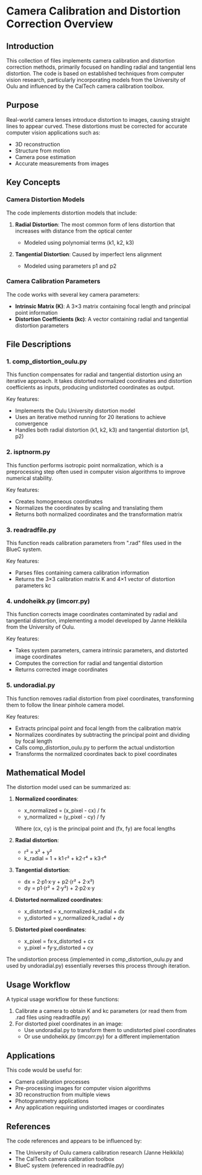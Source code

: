 # Camera Calibration and Distortion Correction Overview

## Introduction

This collection of files implements camera calibration and distortion correction methods, primarily focused on handling radial and tangential lens distortion. The code is based on established techniques from computer vision research,
particularly incorporating models from the University of Oulu and influenced by the CalTech camera calibration toolbox.

## Purpose

Real-world camera lenses introduce distortion to images, causing straight lines to appear curved. These distortions must be corrected for accurate computer vision applications such as:
- 3D reconstruction
- Structure from motion
- Camera pose estimation
- Accurate measurements from images

## Key Concepts

### Camera Distortion Models

The code implements distortion models that include:

1. **Radial Distortion**: The most common form of lens distortion that increases with distance from the optical center
   - Modeled using polynomial terms (k1, k2, k3)
   
2. **Tangential Distortion**: Caused by imperfect lens alignment
   - Modeled using parameters p1 and p2

### Camera Calibration Parameters

The code works with several key camera parameters:
- **Intrinsic Matrix (K)**: A 3×3 matrix containing focal length and principal point information
- **Distortion Coefficients (kc)**: A vector containing radial and tangential distortion parameters

## File Descriptions

### 1. comp_distortion_oulu.py
This function compensates for radial and tangential distortion using an iterative approach.
It takes distorted normalized coordinates and distortion coefficients as inputs, producing undistorted coordinates as output.

Key features:
- Implements the Oulu University distortion model
- Uses an iterative method running for 20 iterations to achieve convergence
- Handles both radial distortion (k1, k2, k3) and tangential distortion (p1, p2)

### 2. isptnorm.py
This function performs isotropic point normalization,
which is a preprocessing step often used in computer vision algorithms to improve numerical stability.

Key features:
- Creates homogeneous coordinates
- Normalizes the coordinates by scaling and translating them
- Returns both normalized coordinates and the transformation matrix

### 3. readradfile.py
This function reads calibration parameters from ".rad" files used in the BlueC system.

Key features:
- Parses files containing camera calibration information
- Returns the 3×3 calibration matrix K and 4×1 vector of distortion parameters kc

### 4. undoheikk.py (imcorr.py)
This function corrects image coordinates contaminated by radial and tangential distortion,
implementing a model developed by Janne Heikkila from the University of Oulu.

Key features:
- Takes system parameters, camera intrinsic parameters, and distorted image coordinates
- Computes the correction for radial and tangential distortion
- Returns corrected image coordinates

### 5. undoradial.py
This function removes radial distortion from pixel coordinates,
transforming them to follow the linear pinhole camera model.

Key features:
- Extracts principal point and focal length from the calibration matrix
- Normalizes coordinates by subtracting the principal point and dividing by focal length
- Calls comp_distortion_oulu.py to perform the actual undistortion
- Transforms the normalized coordinates back to pixel coordinates

## Mathematical Model

The distortion model used can be summarized as:

1. **Normalized coordinates**: 
   - x_normalized = (x_pixel - cx) / fx
   - y_normalized = (y_pixel - cy) / fy
   
   Where (cx, cy) is the principal point and (fx, fy) are focal lengths

2. **Radial distortion**:
   - r² = x² + y²
   - k_radial = 1 + k1·r² + k2·r⁴ + k3·r⁶

3. **Tangential distortion**:
   - dx = 2·p1·x·y + p2·(r² + 2·x²)
   - dy = p1·(r² + 2·y²) + 2·p2·x·y

4. **Distorted normalized coordinates**:
   - x_distorted = x_normalized·k_radial + dx
   - y_distorted = y_normalized·k_radial + dy

5. **Distorted pixel coordinates**:
   - x_pixel = fx·x_distorted + cx
   - y_pixel = fy·y_distorted + cy

The undistortion process (implemented in comp_distortion_oulu.py and used by undoradial.py) essentially reverses this process through iteration.

## Usage Workflow

A typical usage workflow for these functions:

1. Calibrate a camera to obtain K and kc parameters (or read them from .rad files using readradfile.py)
2. For distorted pixel coordinates in an image:
   - Use undoradial.py to transform them to undistorted pixel coordinates
   - Or use undoheikk.py (imcorr.py) for a different implementation

## Applications

This code would be useful for:
- Camera calibration processes
- Pre-processing images for computer vision algorithms
- 3D reconstruction from multiple views
- Photogrammetry applications
- Any application requiring undistorted images or coordinates

## References

The code references and appears to be influenced by:
- The University of Oulu camera calibration research (Janne Heikkila)
- The CalTech camera calibration toolbox
- BlueC system (referenced in readradfile.py)